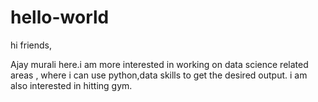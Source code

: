 # hello-world
hi friends,

Ajay murali here.i am  more interested in working on data science related areas , where i can use python,data skills to get the desired output.
i am also interested in hitting gym.
